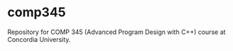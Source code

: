 # comp345
Repository for COMP 345 (Advanced Program Design with C++) course at Concordia University. 
